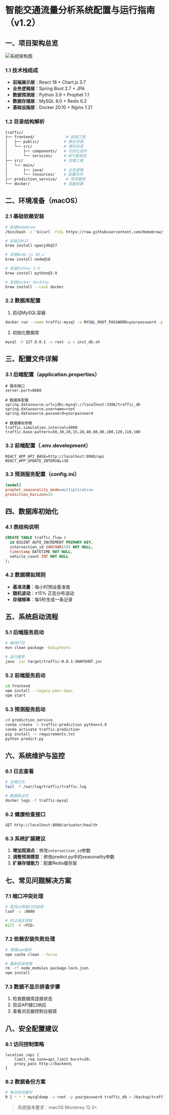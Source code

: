 # 智能交通流量分析系统配置与运行指南（v1.2）

## 一、项目架构总览
![系统架构图](https://via.placeholder.com/800x400.png?text=System+Architecture)

### 1.1 技术栈组成
- **前端展示层**：React 18 + Chart.js 3.7
- **业务逻辑层**：Spring Boot 2.7 + JPA 
- **数据预测层**：Python 3.9 + Prophet 1.1
- **数据存储层**：MySQL 8.0 + Redis 6.2
- **基础设施层**：Docker 20.10 + Nginx 1.21

### 1.2 目录结构解析
```bash
traffic/
├── frontend/              # 前端工程
│   ├── public/           # 静态资源
│   └── src/              # 源码目录
│       ├── components/   # 可视化组件
│       └── services/     # API服务层
├── src/                  # 后端工程
│   └── main/
│       ├── java/         # 业务逻辑
│       └── resources/    # 配置文件
├── prediction_service/    # 预测服务
└── docker/               # 容器配置
```

## 二、环境准备（macOS）

### 2.1 基础依赖安装
```bash
# 安装Homebrew
/bin/bash -c "$(curl -fsSL https://raw.githubusercontent.com/Homebrew/install/HEAD/install.sh)"

# 安装JDK17
brew install openjdk@17

# 安装Node.js 18.x
brew install node@18

# 安装Python 3.9
brew install python@3.9

# 安装Docker Desktop
brew install --cask docker
```

### 2.2 数据库配置
1. 启动MySQL容器
```bash
docker run --name traffic-mysql -e MYSQL_ROOT_PASSWORD=yourpassword -p 3306:3306 -d mysql:8.0
```

2. 初始化数据库
```bash
mysql -h 127.0.0.1 -u root -p < init_db.sh
```

## 三、配置文件详解

### 3.1 后端配置（application.properties）
```properties
# 服务端口
server.port=8080

# 数据库配置
spring.datasource.url=jdbc:mysql://localhost:3306/traffic_db
spring.datasource.username=root
spring.datasource.password=yourpassword

# 数据模拟参数
traffic.simulation.interval=5000
traffic.base-pattern=50,30,20,15,20,40,60,80,100,120,110,100
```

### 3.2 前端配置（.env.development）
```env
REACT_APP_API_BASE=http://localhost:8080/api
REACT_APP_UPDATE_INTERVAL=30
```

### 3.3 预测服务配置（config.ini）
```ini
[model]
prophet_seasonality_mode=multiplicative
prediction_horizon=24
```

## 四、数据库初始化

### 4.1 表结构说明
```sql
CREATE TABLE traffic_flow (
  id BIGINT AUTO_INCREMENT PRIMARY KEY,
  intersection_id VARCHAR(50) NOT NULL,
  timestamp DATETIME NOT NULL,
  vehicle_count INT NOT NULL
);
```

### 4.2 数据模拟规则
- **基准流量**：每小时预设基准值
- **随机波动**：±15% 正态分布波动
- **存储频率**：每5秒生成一条记录

## 五、系统启动流程

### 5.1 后端服务启动
```bash
# 编译打包
mvn clean package -DskipTests

# 运行服务
java -jar target/traffic-0.0.1-SNAPSHOT.jar
```

### 5.2 前端服务启动
```bash
cd frontend
npm install --legacy-peer-deps
npm start
```

### 5.3 预测服务启动
```bash
cd prediction_service
conda create -n traffic-prediction python=3.9
conda activate traffic-prediction
pip install -r requirements.txt
python predict.py
```

## 六、系统维护与监控

### 6.1 日志查看
```bash
# 后端日志
tail -f /var/log/traffic/traffic.log

# 数据库日志
docker logs -f traffic-mysql
```

### 6.2 健康检查接口
```http
GET http://localhost:8080/actuator/health
```

### 6.3 系统扩展建议
1. **增加观测点**：修改`intersection_id`参数
2. **调整预测模型**：修改predict.py中的seasonality参数
3. **扩展存储能力**：配置Redis缓存层

## 七、常见问题解决方案

### 7.1 端口冲突处理
```bash
# 查找占用端口的进程
lsof -i :8080

# 终止指定进程
kill -9 <PID>
```

### 7.2 依赖安装失败处理
```bash
# 清理npm缓存
npm cache clean --force

# 重新安装依赖
rm -rf node_modules package-lock.json
npm install
```

### 7.3 数据不显示排查步骤
1. 检查数据库连接状态
2. 验证API接口响应
3. 查看浏览器控制台报错

## 八、安全配置建议

### 8.1 访问控制策略
```nginx
location /api {
    limit_req zone=api_limit burst=20;
    proxy_pass http://backend;
}
```

### 8.2 数据备份方案
```bash
# 每日自动备份
0 2 * * * mysqldump -u root -p yourpassword traffic_db > /backup/traffic_$(date +\%Y\%m\%d).sql
```

> 系统版本要求：macOS Monterey 12.3+

        